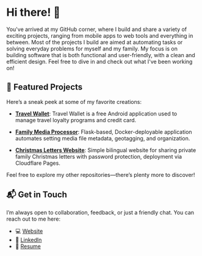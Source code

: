 
# Hi there! 👋

You've arrived at my GitHub corner, where I build and share a variety of exciting projects, ranging from mobile apps to web tools and everything in between. Most of the projects I build are aimed at automating tasks or solving everyday problems for myself and my family. My focus is on building software that is both functional and user-friendly, with a clean and efficient design. Feel free to dive in and check out what I've been working on!

## 🚀 Featured Projects

Here’s a sneak peek at some of my favorite creations:

- **[Travel Wallet](https://github.com/davidlcassidy/travel-wallet)**: Travel Wallet is a free Android application used to manage travel loyalty programs and credit card.
  
- **[Family Media Processor](https://github.com/davidlcassidy/family-media-processor)**: Flask-based, Docker-deployable application automates setting media file metadata, geotagging, and organization.
  
- **[Christmas Letters Website](https://github.com/davidlcassidy/christmas-letters-website)**: Simple bilingual website for sharing private family Christmas letters with password protection, deployment via Cloudflare Pages.

Feel free to explore my other repositories—there’s plenty more to discover!

## 📬 Get in Touch

I’m always open to collaboration, feedback, or just a friendly chat. You can reach out to me here:

- 💻 [Website](https://www.davidlcassidy.com/)
- 💼 [LinkedIn](https://github.com/davidlcassidy)
- 📄 [Resume](https://www.davidlcassidy.com/DavidLCassidy_Resume.pdf)
